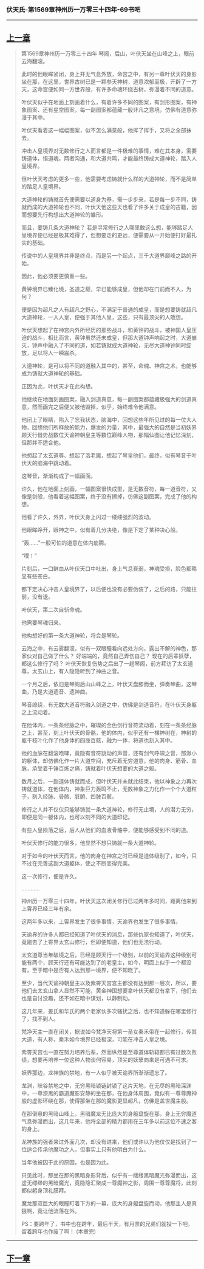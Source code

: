 ### 伏天氏-第1569章神州历一万零三十四年-69书吧

--------
[上一章](./6b5d63e729a92f8e6fdb9cd717f34c88.md)
--------


>
>
>
>第1569章神州历一万零三十四年
>琴阁，后山，叶伏天坐在山峰之上，眼前云海翻滚。
>
>此时的他眼眸紧闭，身上并无气息外放，命宫之中，有另一尊叶伏天的身影坐在那，在这里，世界古树已是一颗参天神树，道意浓郁至极，开辟了一方天，这命宫便如同一方世界般，有许多命魂环绕古树，弥漫着不同的道意。
>
>叶伏天似乎在地面上刻画着什么，有着许多不同的图案，有剑形图案，有神象图案、还有星空图案，每一副图案都蕴藏一股非凡之意境，仿佛有道意弥漫于其中。
>
>叶伏天看着这一幅幅图案，似不怎么满意般，他挥了挥手，又将之全部抹去。
>
>冲击人皇境界对无数修行之人而言都是一件极难的事情，难在其本身，需要铸道体，悟道魂，两者沟通，和大道共鸣，才能最终铸成大道神轮，踏入人皇境界。
>
>但叶伏天考虑的更多一些，他需要考虑铸就什么样的大道神轮，而不是简单的踏足人皇境界。
>
>大道神轮的铸就首先便需要以道身为基，需一步步来，若是每一步不同，铸就而成的大道神轮也不同，叶伏天他这些天也看了许多关于成皇的古籍，因而想要先行构想出大道神轮的雏形。
>
>而且，要铸几条大道神轮？
>若是寻常修行之人哪里敢这么想，能够踏足人皇境界便已经是极其难得了，但想要走的更远，便需要从一开始便打好最扎实的基础。
>
>传说中的人皇境界并非是终点，而是另一个起点，三千大道界巅峰之路的开始。
>
>因此，他必须要更慎重一些。
>
>黄钟境界已臻化境，圣道之巅，早已能够成皇，但他却在门前而不入，为何？
>
>便是因为超凡之人有超凡之野心，不满足于普通的成皇，而是想要铸就超凡大道神轮，一入人皇，便强于其他人皇，这些，只有最顶尖的人敢想。
>
>叶伏天想起了在神宫内外所经历的那些战斗，和黄钟的战斗，被神国人皇压迫的战斗，相比而言，黄钟虽然还未成皇，但那大道钟声响起之时，大道崩灭，钟声中融入了不同的道，如若铸就成大道神轮，无尽大道神钟同时绽放，足以将人一瞬震杀。
>
>大道神轮，是可以将不同的道融入其中的，甚至，命魂、神宫之术，也能够成为铸就大道神轮的基础。
>
>正因为此，叶伏天才在此构想。
>
>他继续在地面刻画图案，融入剑道真意，每一副图案都蕴藏极强大的剑道真意，然而画完之后便又被他毁掉，似乎，始终难令他满意。
>
>他闭上了眼睛，陷入了忘我状态，脑海中，回想这些年所见过的每一位大人物，回想他们所释放的能力，爆发的力量，其中，最强大的自然是当初妖界顾天行借势战数位天谕神朝皇主等数位巅峰人物，那幅仙图让他记忆深刻，但那并不适合他。
>
>他想起了太玄道尊、想起了洛老魔，想起了琴皇他们，最终，似有琴音于叶伏天的脑海中跳动着。
>
>这琴音，渐渐构成了一幅画面。
>
>许久，他在地面上刻画，一幅图案很快成型，是无数音符，每一道音符，又像是剑般，他看着这幅图案，终于没有擦掉，仿佛这副图案，完成了他的构想。
>
>他看了许久，外界，叶伏天身上闪过一缕缕强烈的波动。
>
>他眼眸睁开，眼神之中，似有着几分决绝，像是下定了某种决心般。
>
>“轰……”一股可怕的道意在体内崩腾。
>
>“噗！”
>
>片刻后，一口鲜血从叶伏天口中吐出，身上气息衰弱，神魂受损，脸色都略显有些苍白。
>
>都下定决心冲击人皇境界了，以后便也没有必要伪装了，之后的路，只能往前，没有退。
>
>叶伏天，第二次自斩命魂。
>
>他需要琴魂归来。
>
>他构想好的第一条大道神轮，将会是琴轮。
>
>云海之中，有云雾翻滚，似有一双眼瞳看向远处方向，露出不解的神色，那家伙对自己做了什么？
>好端端的，竟然自己弄伤自己？
>现在的后辈妖孽，都这么修行了吗？
>叶伏天恢复伤势之后出了一趟琴阁，前方拜访了太玄道尊，太玄山上，有人隐隐听到了神曲之音。
>
>一个月之后，依旧是琴阁后山山峰之上，叶伏天盘膝而坐，弹奏琴曲，这琴曲，乃是大道遗音、遗神曲。
>
>琴音缭绕，有无数大道音符融入剑道之中，仿佛是剑道音符，在叶伏天身躯之上流动着。
>
>在他体内，一条条经脉之中，璀璨的金色剑行音符流动着，刻在一条条经脉之上，甚至，刻上叶伏天的骨骼，他的体内，似乎还有一棵神树在，神树的躯干枝叶化作了他身体的四肢百骸，融为一体，将道也刻入其中。
>
>他的血脉在翻滚咆哮，竟隐有音符跳动的声音，还有剑气呼啸之音，那渺小的躯体，却仿佛化作一片大道空间，充斥着无穷道意，他的肉身、筋骨、血脉，承受着千锤百炼之痛，铸就着叶伏天想要的大道之躯。
>
>数月之后，一副道体铸就而成，但叶伏天并未就此结束，他以神象之力再次铸就道体，在他体内，神象巨力轰鸣不止，无数神象之力化作一个个大道粒子，刻入经脉、骨骼、脏腑、四肢百骸。
>
>修行之人并不仅仅只能够铸就一条大道神轮，修行无止境，人的潜力无穷，即便是同一躯体内，也可以刻不同的大道印记。
>
>有些人皇陨落之后，后人从他们的血液骨骼中，便能够感受到不同的道。
>
>叶伏天修行的能力很多，他显然不想只铸就一条大道神轮。
>
>对于如今的叶伏天而言，他的肉身在神宫之时已经是道体级别了，如今，只不过在完善这副大道躯体，使之不断变得完美。
>
>这一次修行，便是许久。
>
>…………
>
>神州历一万零三十四年，叶伏天这次闭关修行已过两年多时间，距离他来到上霄界已经三年有余。
>
>这两年多以来，上霄界发生了很多事情，天谕界也发生了很多事情。
>
>天谕界的许多人都已经知道了叶伏天的消息，那些仇家也知道了，叶伏天，竟跑去了上霄界太玄山修行，但即便知道，他们也无法行动。
>
>太玄道尊当年破境之后，已经是顾天行一个级别，以前的天谕界这种级别可能有两个，顾天行还有可能达到了的老皇主，如今，明面上似乎一个都没有，至于暗中是否有人达到那一境界，便不知晓了。
>
>至少，当代天谕神朝皇主以及紫霄天宫宫主都没有达到那一层次，所以，要他们去太玄山拿人显然不可能，黄金神国想要拿叶伏天都没有拿下，他们去也是自讨没趣，还不如在暗中谋划，以静制动。
>
>这几年来，姜氏和华氏的两个老家伙多次骚扰之后，也不知道躲在哪里修行了，找不到人。
>
>梵净天主一直在闭关，据说如今梵净天将第一圣女秦禾带在一起修行，传其大道，有人称，秦禾如今境界已经极深，可能在冲击人皇之境。
>
>紫霄天宫也一直在努力培养后辈，然而纵然是至尊道体斩辕都已有过数次败绩，想要再培养一位这种人物谈何容易，顶尖的妖孽向来是可遇不可求。
>
>妖界那边，龙神族的禁地，有一人似乎被天谕界所渐渐遗忘了。
>
>龙渊，峡谷禁地之中，无穷黑暗锁链封锁了这片天地，在无尽的黑暗深渊中，一尊漆黑的霸道魔影安静的坐在那，在他身体周围，竟似有一尊尊魔神般的虚影环绕在那，使得那坐在那的魔影更显超凡，仿佛是盖世魔主般。
>
>在那倒悬的黑暗山峰上，黑暗魔龙无比庞大的身躯盘旋在那，身上无穷魔道气息弥漫而出，这几年来，他将全部的精力都用在三年多以前这位不速之客的身上。
>
>龙神族的强者来过外面几次，却没有进来，他们或许以为他仅仅是找到了一位适合传承他魔功之人，但事实上只有他明白为什么。
>
>当年他被囚于此的原因，也是因为此。
>
>只见此时，那坐在那的黑暗身影背后，似乎有一缕缕黑暗魔光弥漫而出，这虚无缥缈的黑暗魔光，竟隐隐汇聚成一尊魔神之影，周围一尊尊魔将，此刻都似躬身顶礼膜拜。
>
>魔龙那双巨大的眼瞳盯着下方的一幕，庞大的身躯盘旋而动，他那主人是真狠啊，竟让他流落在外。
>
>PS：要跨年了，书中也在跨年，最后半天，有月票的兄弟们就投一下吧，留着跨年也作废了啊！
>(本章完)
>
>

--------
[下一章](./662c9c03122cb5ca473b612b0933422d.md)
--------
